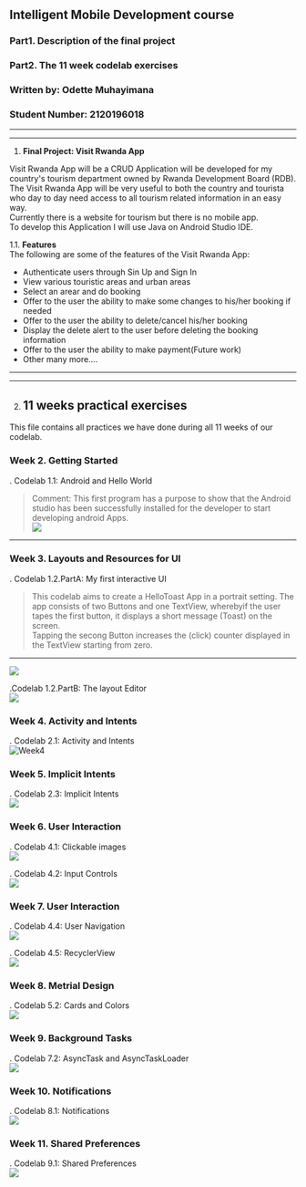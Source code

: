 
## Intelligent Mobile Development course
### Part1. Description of the final project
### Part2. The 11 week codelab exercises
### Written by: Odette Muhayimana
### Student Number: 2120196018

----------------------------------------------------------------------------
-----------------------------------------------------------------------------
1. **Final Project: Visit Rwanda App**

Visit Rwanda App will be a CRUD Application will be developed for my country's tourism department owned by Rwanda Development Board (RDB).
The Visit Rwanda App will be very useful to both the country and tourista who day to day need access to all tourism related information in an easy way.<br>
Currently there is a website for tourism but there is no mobile app. <br> To develop this Application I will use Java on Android Studio IDE. <br>

1.1. **Features** <br>
The following are some of the features of the Visit Rwanda App: <br>
- Authenticate users through Sin Up and Sign In
- View various touristic areas and urban areas 
- Select an arear and do booking
- Offer to the user the ability to make some changes to his/her booking if needed
- Offer to the user the ability to delete/cancel his/her booking
- Display the delete alert to the user before deleting the booking information
- Offer to the user the ability to make payment(Future work) 
- Other many more....

----------------------------------------------------------
-----------------------------------------------------------



2. ## 11 weeks practical exercises
This file contains all practices we have done during all 11 weeks of our codelab.
### Week 2. Getting Started
. Codelab 1.1: Android and Hello World <br> 
>Comment: This first program has a purpose to show that the Android studio has been successfully installed for the developer to start developing android Apps.<br>
![](Week2.png)
-----------------------------------------------------------------------------------------------------------------------------------

### Week 3. Layouts and Resources for UI
. Codelab 1.2.PartA: My first interactive UI <br>
>This codelab aims to create a HelloToast App in a portrait setting. The app consists of two Buttons and one TextView, wherebyif the user tapes the first button, it displays a short message (Toast) on the screen. <br> Tapping the secong Button increases the (click) counter displayed in the TextView starting from zero. <br>
----------------------------------------------------------------------------------------------------------------------------------------------
![](Week3-Part1.jpg)


.Codelab 1.2.PartB: The layout Editor <br>
![](Week3-Part2.jpg)


### Week 4. Activity and Intents
. Codelab 2.1: Activity and Intents <br>
![Week4](week4.jpg)

### Week 5. Implicit Intents
. Codelab 2.3: Implicit Intents <br>
![](week5.png)

### Week 6. User Interaction
. Codelab 4.1: Clickable images <br>
![](week6-Part1.jpg)

. Codelab 4.2: Input Controls <br>
![](Week6-Part2.jpg)

### Week 7. User Interaction
. Codelab 4.4: User Navigation <br>
![](Week7-Part1.jpg)

. Codelab 4.5: RecyclerView <br>
![](Week7-Part2.png)

### Week 8. Metrial Design
. Codelab 5.2: Cards and Colors <br>
![](Week8.jpg)

### Week 9. Background Tasks
. Codelab 7.2: AsyncTask and AsyncTaskLoader <br>
![](Week9.jpg)

### Week 10. Notifications
. Codelab 8.1: Notifications <br>
![](Week10.jpg)

### Week 11. Shared Preferences
. Codelab 9.1: Shared Preferences <br>
![](Week11.jpg)


